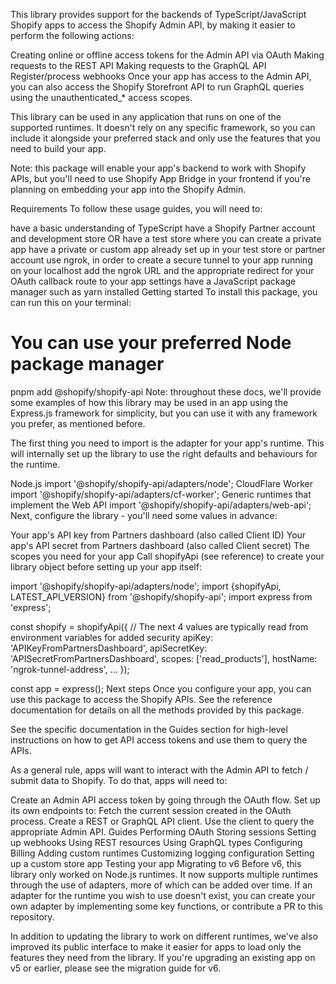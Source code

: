 This library provides support for the backends of TypeScript/JavaScript Shopify apps to access the Shopify Admin API, by making it easier to perform the following actions:

Creating online or offline access tokens for the Admin API via OAuth
Making requests to the REST API
Making requests to the GraphQL API
Register/process webhooks
Once your app has access to the Admin API, you can also access the Shopify Storefront API to run GraphQL queries using the unauthenticated_* access scopes.

This library can be used in any application that runs on one of the supported runtimes. It doesn't rely on any specific framework, so you can include it alongside your preferred stack and only use the features that you need to build your app.

Note: this package will enable your app's backend to work with Shopify APIs, but you'll need to use Shopify App Bridge in your frontend if you're planning on embedding your app into the Shopify Admin.

Requirements
To follow these usage guides, you will need to:

have a basic understanding of TypeScript
have a Shopify Partner account and development store
OR have a test store where you can create a private app
have a private or custom app already set up in your test store or partner account
use ngrok, in order to create a secure tunnel to your app running on your localhost
add the ngrok URL and the appropriate redirect for your OAuth callback route to your app settings
have a JavaScript package manager such as yarn installed
Getting started
To install this package, you can run this on your terminal:

# You can use your preferred Node package manager
pnpm add @shopify/shopify-api
Note: throughout these docs, we'll provide some examples of how this library may be used in an app using the Express.js framework for simplicity, but you can use it with any framework you prefer, as mentioned before.

The first thing you need to import is the adapter for your app's runtime. This will internally set up the library to use the right defaults and behaviours for the runtime.

Node.js
import '@shopify/shopify-api/adapters/node';
CloudFlare Worker
import '@shopify/shopify-api/adapters/cf-worker';
Generic runtimes that implement the Web API
import '@shopify/shopify-api/adapters/web-api';
Next, configure the library - you'll need some values in advance:

Your app's API key from Partners dashboard (also called Client ID)
Your app's API secret from Partners dashboard (also called Client secret)
The scopes you need for your app
Call shopifyApi (see reference) to create your library object before setting up your app itself:

import '@shopify/shopify-api/adapters/node';
import {shopifyApi, LATEST_API_VERSION} from '@shopify/shopify-api';
import express from 'express';

const shopify = shopifyApi({
  // The next 4 values are typically read from environment variables for added security
  apiKey: 'APIKeyFromPartnersDashboard',
  apiSecretKey: 'APISecretFromPartnersDashboard',
  scopes: ['read_products'],
  hostName: 'ngrok-tunnel-address',
  ...
});

const app = express();
Next steps
Once you configure your app, you can use this package to access the Shopify APIs. See the reference documentation for details on all the methods provided by this package.

See the specific documentation in the Guides section for high-level instructions on how to get API access tokens and use them to query the APIs.

As a general rule, apps will want to interact with the Admin API to fetch / submit data to Shopify. To do that, apps will need to:

Create an Admin API access token by going through the OAuth flow.
Set up its own endpoints to:
Fetch the current session created in the OAuth process.
Create a REST or GraphQL API client.
Use the client to query the appropriate Admin API.
Guides
Performing OAuth
Storing sessions
Setting up webhooks
Using REST resources
Using GraphQL types
Configuring Billing
Adding custom runtimes
Customizing logging configuration
Setting up a custom store app
Testing your app
Migrating to v6
Before v6, this library only worked on Node.js runtimes. It now supports multiple runtimes through the use of adapters, more of which can be added over time. If an adapter for the runtime you wish to use doesn't exist, you can create your own adapter by implementing some key functions, or contribute a PR to this repository.

In addition to updating the library to work on different runtimes, we've also improved its public interface to make it easier for apps to load only the features they need from the library. If you're upgrading an existing app on v5 or earlier, please see the migration guide for v6.